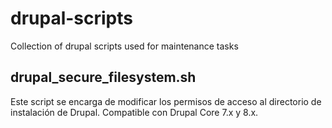 # drupal-scripts
Collection of drupal scripts used for maintenance tasks

## drupal_secure_filesystem.sh
Este script se encarga de modificar los permisos de acceso al directorio de instalación de Drupal.
Compatible con Drupal Core 7.x y 8.x.
